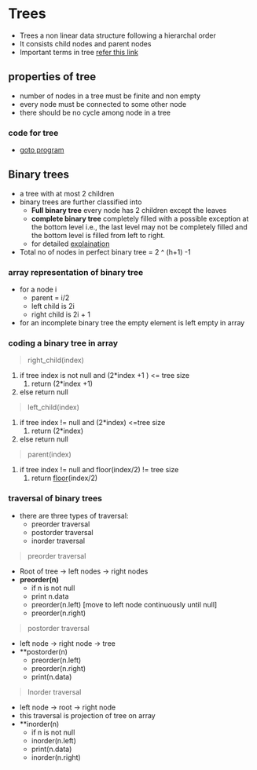 # Trees
- Trees a non linear data structure following a hierarchal order
- It consists child nodes and parent nodes 
- Important terms in tree [refer this link](https://www.codesdope.com/course/data-structures-trees/)

##  properties of tree 
- number of nodes in a tree must be finite and non empty 
- every node must be connected to some other node
- there should be no cycle among node in a tree

### code for tree 
- [goto program](./tree.c)

## Binary trees
- a tree with at most 2 children
- binary trees are further classified into
  * **Full binary tree** every node has 2 children except the leaves
  *  **complete binary tree** completely filled with a possible exception at the bottom level i.e., the last level may not be completely filled and the bottom level is filled from left to right. 
  *  for detailed [explaination](https://www.codesdope.com/course/data-structures-binary-trees/)
- Total no of nodes in perfect binary tree = 2 ^ (h+1) -1

### array representation of binary tree 
- for a node i 
  * parent = i/2
  * left child is 2i 
  * right child is 2i + 1
- for an incomplete binary tree the empty element is left empty in array

### coding a binary tree in array 
> right_child(index)
1. if tree index is not null and (2*index +1 ) <= tree size
    1. return (2*index +1)
2. else return null

> left_child(index)
1. if tree index != null and (2*index) <=tree size 
    1. return (2*index)
2. else return null

> parent(index)
1. if tree index != null and floor(index/2) != tree size 
    1. return [floor](https://www.tutorialspoint.com/c_standard_library/c_function_floor.htm)(index/2) 

### traversal of binary trees 
- there are three types of traversal:
  * preorder traversal
  * postorder traversal 
  * inorder traversal 

> preorder traversal

- Root of tree -> left nodes -> right nodes
- **preorder(n)**
    * if n is not null 
    * print n.data
    * preorder(n.left) [move to left node continuously until null]
    * preorder(n.right) 

>postorder traversal
- left node -> right node -> tree
- **postorder(n)
    * preorder(n.left)
    * preorder(n.right)
    * print(n.data)

>Inorder traversal 
- left node -> root -> right node 
- this traversal is projection of tree on array 
-  **inorder(n)
    * if n is not null 
    * inorder(n.left)
    * print(n.data)
    * inorder(n.right)

